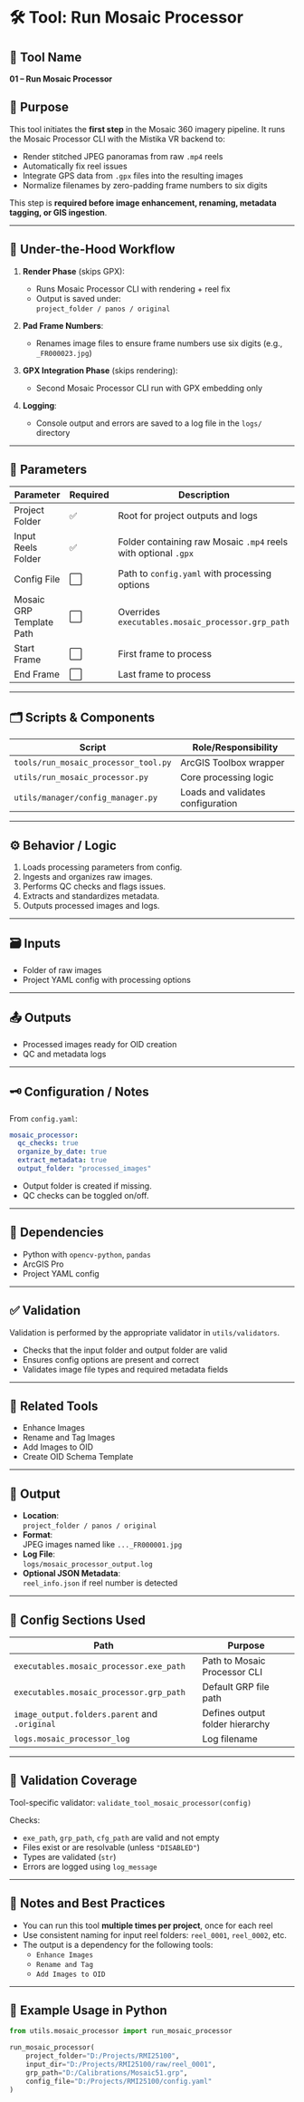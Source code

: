 # 🛠️ Tool: Run Mosaic Processor

## 🧰 Tool Name
**01 – Run Mosaic Processor**

## 🧭 Purpose
This tool initiates the **first step** in the Mosaic 360 imagery pipeline. It runs the Mosaic Processor CLI with the Mistika VR backend to:
- Render stitched JPEG panoramas from raw `.mp4` reels
- Automatically fix reel issues
- Integrate GPS data from `.gpx` files into the resulting images
- Normalize filenames by zero-padding frame numbers to six digits

This step is **required before image enhancement, renaming, metadata tagging, or GIS ingestion**.

---

## 🧪 Under-the-Hood Workflow

1. **Render Phase** (skips GPX):
   - Runs Mosaic Processor CLI with rendering + reel fix
   - Output is saved under:  
     `project_folder / panos / original`

2. **Pad Frame Numbers**:
   - Renames image files to ensure frame numbers use six digits (e.g., `_FR000023.jpg`)

3. **GPX Integration Phase** (skips rendering):
   - Second Mosaic Processor CLI run with GPX embedding only

4. **Logging**:
   - Console output and errors are saved to a log file in the `logs/` directory

---

## 🧰 Parameters

| Parameter         | Required | Description                                         |
|-------------------|----------|-----------------------------------------------------|
| Project Folder    | ✅       | Root for project outputs and logs                   |
| Input Reels Folder | ✅       | Folder containing raw Mosaic `.mp4` reels with optional `.gpx` |
| Config File       | ⬜️       | Path to `config.yaml` with processing options        |
| Mosaic GRP Template Path | ⬜️       | Overrides `executables.mosaic_processor.grp_path` |
| Start Frame       | ⬜️       | First frame to process                               |
| End Frame         | ⬜️       | Last frame to process                                |

---

## 🗂️ Scripts & Components

| Script                                  | Role/Responsibility                |
|-----------------------------------------|------------------------------------|
| `tools/run_mosaic_processor_tool.py`    | ArcGIS Toolbox wrapper             |
| `utils/run_mosaic_processor.py`         | Core processing logic              |
| `utils/manager/config_manager.py`       | Loads and validates configuration  |

---

## ⚙️ Behavior / Logic

1. Loads processing parameters from config.
2. Ingests and organizes raw images.
3. Performs QC checks and flags issues.
4. Extracts and standardizes metadata.
5. Outputs processed images and logs.

---

## 🗃️ Inputs

- Folder of raw images
- Project YAML config with processing options

---

## 📤 Outputs

- Processed images ready for OID creation
- QC and metadata logs

---

## 🗝️ Configuration / Notes

From `config.yaml`:

```yaml
mosaic_processor:
  qc_checks: true
  organize_by_date: true
  extract_metadata: true
  output_folder: "processed_images"
```

- Output folder is created if missing.
- QC checks can be toggled on/off.

---

## 🧩 Dependencies

- Python with `opencv-python`, `pandas`
- ArcGIS Pro
- Project YAML config

---

## ✅ Validation

Validation is performed by the appropriate validator in `utils/validators`.
- Checks that the input folder and output folder are valid
- Ensures config options are present and correct
- Validates image file types and required metadata fields

---

## 🔗 Related Tools

- Enhance Images
- Rename and Tag Images
- Add Images to OID
- Create OID Schema Template

---

## 📁 Output

- **Location**:  
  `project_folder / panos / original`
- **Format**:  
  JPEG images named like `..._FR000001.jpg`
- **Log File**:  
  `logs/mosaic_processor_output.log`
- **Optional JSON Metadata**:  
  `reel_info.json` if reel number is detected

---

## 🔧 Config Sections Used

| Path | Purpose |
|------|---------|
| `executables.mosaic_processor.exe_path` | Path to Mosaic Processor CLI |
| `executables.mosaic_processor.grp_path` | Default GRP file path |
| `image_output.folders.parent` and `.original` | Defines output folder hierarchy |
| `logs.mosaic_processor_log` | Log filename |

---

## 🛑 Validation Coverage

Tool-specific validator: `validate_tool_mosaic_processor(config)`

Checks:
- `exe_path`, `grp_path`, `cfg_path` are valid and not empty
- Files exist or are resolvable (unless `"DISABLED"`)
- Types are validated (`str`)
- Errors are logged using `log_message`

---

## 📝 Notes and Best Practices

- You can run this tool **multiple times per project**, once for each reel
- Use consistent naming for input reel folders: `reel_0001`, `reel_0002`, etc.
- The output is a dependency for the following tools:
  - `Enhance Images`
  - `Rename and Tag`
  - `Add Images to OID`

---

## 🧪 Example Usage in Python

```python
from utils.mosaic_processor import run_mosaic_processor

run_mosaic_processor(
    project_folder="D:/Projects/RMI25100",
    input_dir="D:/Projects/RMI25100/raw/reel_0001",
    grp_path="D:/Calibrations/Mosaic51.grp",
    config_file="D:/Projects/RMI25100/config.yaml"
)
```
